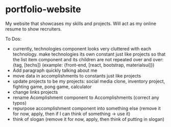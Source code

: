 # portfolio-website
My website that showcases my skills and projects. Will act as my online resume to show recruiters.

To Dos:
- currently, technologies component looks very cluttered with each technology. make technologies its own constant just like projects so that the list item component and its children are not repeated over and over: {tag, [techs]} (example: {front-end, [react, bootstrap, materialsui]})
- Add paragraph quickly talking about me
- move data in accomplishments to constants just like projects
- update projects to be my projects: social media clone, inventory project, fighting game, pong game, calculator
- change links projects
- rename Acomplishment component to Accomplishments (correct any typos)
- repurpose accomplishment component into something else (remove it for now, apply, then if I can think of something -> use it)
- think of slogan (remove it for now, apply, then think of putting in slogan)